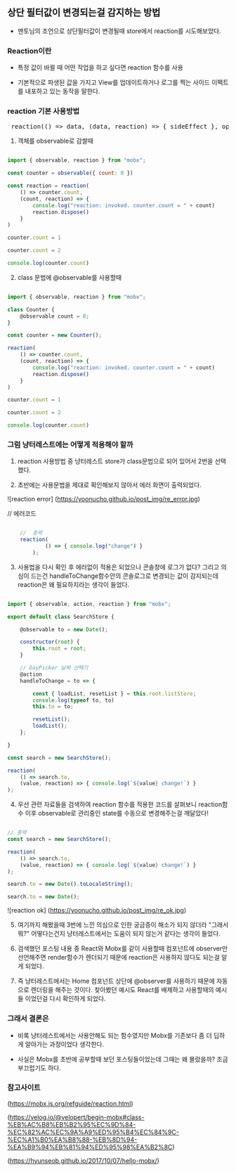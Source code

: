 ## 상단 필터값이 변경되는걸 감지하는 방법 

* 멘토님의 조언으로 상단필터값이 변경될때 store에서 reaction를 시도해보았다.

### Reaction이란

 * 특정 값이 바뀔 때 어떤 작업을 하고 싶다면 reaction 함수를 사용
 
 * 기본적으로 파생된 값을 가지고 View를 업데이트하거나 로그를 찍는 사이드 이펙트를 내포하고 있는 동작을 말한다. 
   

### reaction 기본 사용방법

<pre> reaction(() => data, (data, reaction) => { sideEffect }, options?)</pre>


1. 객체를 observable로 감쌀때

```javascript

import { observable, reaction } from "mobx";

const counter = observable({ count: 0 })

const reaction = reaction(
	() => counter.count,
	(count, reaction) => {
		console.log("reaction: invoked. counter.count = " + count)
		reaction.dispose()
	}
)

counter.count = 1

counter.count = 2

console.log(counter.count)

```

2. class 문법에 @observable를 사용할때 

 
```javascript

import { observable, reaction } from "mobx";

class Counter {
	@observable count = 0;
}

const counter = new Counter();

reaction(
	() => counter.count,
	(count, reaction) => {
		console.log("reaction: invoked. counter.count = " + count)
		reaction.dispose()
	}
)

counter.count = 1

counter.count = 2

console.log(counter.count)

```

### 그럼 냥터레스트에는 어떻게 적용해야 할까

1. reaction 사용방법 중 냥터레스트 store가 class문법으로 되어 있어서 2번을 선택했다.
	
2. 초반에는 사용문법을 제대로 확인해보지 않아서 에러 화면이 출력되었다.
	
![reaction error] (https://yoonucho.github.io/post_img/re_error.jpg)

// 에러코드

```javascript

	//  중략
	reaction(
			() => { console.log("change") }
		);

```
3. 사용법을 다시 확인 후 에러없이 적용은 되었으나 콘솔창에 로그가 없다?
	그리고 의심이 드는건 handleToChange함수안의 콘솔로그로 변경되는 값이 감지되는데 reaction은 왜 필요하지라는 생각이 들었다.
   
```javascript

import { observable, action, reaction } from "mobx";

export default class SearchStore {

	@observable to = new Date();

	constructor(root) {
		this.root = root;
	}

	// DayPicker 날짜 선택기
	@action
	handleToChange = to => {

		const { loadList, resetList } = this.root.listStore;
		console.log(typeof to, to)
		this.to = to;

		resetList();
		loadList();
	};

}

const search = new SearchStore();

reaction(
	() => search.to,
	(value, reaction) => { console.log(`${value} change!`) }
);

```

4. 우선 관련 자료들을 검색하여 reaction 함수를 적용한 코드를 살펴보니 reaction함수 이후 observable로 관리중인 state를 수동으로 변경해주는걸 깨달았다!

```javascript

// 중략
const search = new SearchStore();

reaction(
	() => search.to,
	(value, reaction) => { console.log(`${value} change!`) }
);

search.to = new Date().toLocaleString();

search.to = new Date();

```
![reaction ok] (https://yoonucho.github.io/post_img/re_ok.jpg)


5. 여기까지 해봤을때 3번에 느낀 의심으로 인한 궁금증이 해소가 되지 않더라 "그래서 뭐?" 어떻다는건지 냥터레스트에서는 도움이 되지 않는거 같다는 생각이 들었다.
	
6. 검색했던 포스팅 내용 중  React와 Mobx를 같이 사용할때 컴포넌트에 observer만 선언해주면 render함수가 렌더되기 때문에 reaction은 사용하지 않다도 되는걸 알게 되었다.
	
7. 즉 냥터레스트에서는 Home 컴포넌트 상단에 @observer를 사용하기 때문에 자동으로 렌더링을 해주는 것이다.
	찾아봤던 예시도 React를 배제하고 사용할때의 예시들 이었던걸 다시 확인하게 되었다.


### 그래서 결론은

* 비록 냥터레스트에서는 사용안해도 되는 함수였지만 Mobx를 기존보다 좀 더 딥하게 알아가는 과정이었다 생각한다.

* 사실은 Mobx를 초반에 공부할때 보던 포스팅들이었는데 그때는 왜 몰랐을까? 조금 부끄럽기도 하다.   


### 참고사이트

(https://mobx.js.org/refguide/reaction.html)

(https://velog.io/@velopert/begin-mobx#class-%EB%AC%B8%EB%B2%95%EC%9D%84-%EC%82%AC%EC%9A%A9%ED%95%B4%EC%84%9C-%EC%A1%B0%EA%B8%88-%EB%8D%94-%EA%B9%94%EB%81%94%ED%95%98%EA%B2%8C)

(https://hyunseob.github.io/2017/10/07/hello-mobx/)	


